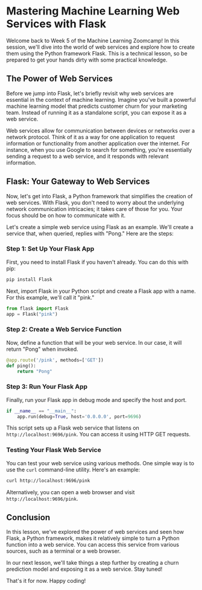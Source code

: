 # Mastering Machine Learning Web Services with Flask

Welcome back to Week 5 of the Machine Learning Zoomcamp! In this session, we'll dive into the world of web services and explore how to create them using the Python framework Flask. This is a technical lesson, so be prepared to get your hands dirty with some practical knowledge.

## The Power of Web Services

Before we jump into Flask, let's briefly revisit why web services are essential in the context of machine learning. Imagine you've built a powerful machine learning model that predicts customer churn for your marketing team. Instead of running it as a standalone script, you can expose it as a web service.

Web services allow for communication between devices or networks over a network protocol. Think of it as a way for one application to request information or functionality from another application over the internet. For instance, when you use Google to search for something, you're essentially sending a request to a web service, and it responds with relevant information.

## Flask: Your Gateway to Web Services

Now, let's get into Flask, a Python framework that simplifies the creation of web services. With Flask, you don't need to worry about the underlying network communication intricacies; it takes care of those for you. Your focus should be on how to communicate with it.

Let's create a simple web service using Flask as an example. We'll create a service that, when queried, replies with "Pong." Here are the steps:

### Step 1: Set Up Your Flask App

First, you need to install Flask if you haven't already. You can do this with pip:

```bash
pip install Flask
```

Next, import Flask in your Python script and create a Flask app with a name. For this example, we'll call it "pink."

```python
from flask import Flask
app = Flask("pink")
```

### Step 2: Create a Web Service Function

Now, define a function that will be your web service. In our case, it will return "Pong" when invoked.

```python
@app.route('/pink', methods=['GET'])
def ping():
    return "Pong"
```

### Step 3: Run Your Flask App

Finally, run your Flask app in debug mode and specify the host and port.

```python
if __name__ == "__main__":
    app.run(debug=True, host='0.0.0.0', port=9696)
```

This script sets up a Flask web service that listens on `http://localhost:9696/pink`. You can access it using HTTP GET requests.

### Testing Your Flask Web Service

You can test your web service using various methods. One simple way is to use the `curl` command-line utility. Here's an example:

```bash
curl http://localhost:9696/pink
```

Alternatively, you can open a web browser and visit `http://localhost:9696/pink`.

## Conclusion

In this lesson, we've explored the power of web services and seen how Flask, a Python framework, makes it relatively simple to turn a Python function into a web service. You can access this service from various sources, such as a terminal or a web browser.

In our next lesson, we'll take things a step further by creating a churn prediction model and exposing it as a web service. Stay tuned!

That's it for now. Happy coding!